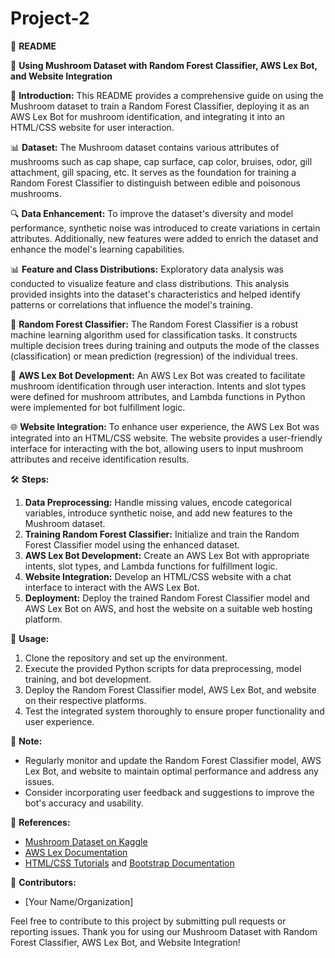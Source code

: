 # Project-2
🍄 **README**

🌟 **Using Mushroom Dataset with Random Forest Classifier, AWS Lex Bot, and Website Integration**

📝 **Introduction:**
This README provides a comprehensive guide on using the Mushroom dataset to train a Random Forest Classifier, deploying it as an AWS Lex Bot for mushroom identification, and integrating it into an HTML/CSS website for user interaction.

📊 **Dataset:**
The Mushroom dataset contains various attributes of mushrooms such as cap shape, cap surface, cap color, bruises, odor, gill attachment, gill spacing, etc. It serves as the foundation for training a Random Forest Classifier to distinguish between edible and poisonous mushrooms.

🔍 **Data Enhancement:**
To improve the dataset's diversity and model performance, synthetic noise was introduced to create variations in certain attributes. Additionally, new features were added to enrich the dataset and enhance the model's learning capabilities.

📊 **Feature and Class Distributions:**
Exploratory data analysis was conducted to visualize feature and class distributions. This analysis provided insights into the dataset's characteristics and helped identify patterns or correlations that influence the model's training.

🌲 **Random Forest Classifier:**
The Random Forest Classifier is a robust machine learning algorithm used for classification tasks. It constructs multiple decision trees during training and outputs the mode of the classes (classification) or mean prediction (regression) of the individual trees.

💬 **AWS Lex Bot Development:**
An AWS Lex Bot was created to facilitate mushroom identification through user interaction. Intents and slot types were defined for mushroom attributes, and Lambda functions in Python were implemented for bot fulfillment logic.

🌐 **Website Integration:**
To enhance user experience, the AWS Lex Bot was integrated into an HTML/CSS website. The website provides a user-friendly interface for interacting with the bot, allowing users to input mushroom attributes and receive identification results.

🛠️ **Steps:**
1. **Data Preprocessing:** Handle missing values, encode categorical variables, introduce synthetic noise, and add new features to the Mushroom dataset.
2. **Training Random Forest Classifier:** Initialize and train the Random Forest Classifier model using the enhanced dataset.
3. **AWS Lex Bot Development:** Create an AWS Lex Bot with appropriate intents, slot types, and Lambda functions for fulfillment logic.
4. **Website Integration:** Develop an HTML/CSS website with a chat interface to interact with the AWS Lex Bot.
5. **Deployment:** Deploy the trained Random Forest Classifier model and AWS Lex Bot on AWS, and host the website on a suitable web hosting platform.

🚀 **Usage:**
1. Clone the repository and set up the environment.
2. Execute the provided Python scripts for data preprocessing, model training, and bot development.
3. Deploy the Random Forest Classifier model, AWS Lex Bot, and website on their respective platforms.
4. Test the integrated system thoroughly to ensure proper functionality and user experience.

📌 **Note:**
- Regularly monitor and update the Random Forest Classifier model, AWS Lex Bot, and website to maintain optimal performance and address any issues.
- Consider incorporating user feedback and suggestions to improve the bot's accuracy and usability.

🔗 **References:**
- [Mushroom Dataset on Kaggle](https://www.kaggle.com/uciml/mushroom-classification)
- [AWS Lex Documentation](https://docs.aws.amazon.com/lex/index.html)
- [HTML/CSS Tutorials](https://www.w3schools.com/html/) and [Bootstrap Documentation](https://getbootstrap.com/docs/5.0/getting-started/introduction/)

🙌 **Contributors:**
- [Your Name/Organization]

Feel free to contribute to this project by submitting pull requests or reporting issues. Thank you for using our Mushroom Dataset with Random Forest Classifier, AWS Lex Bot, and Website Integration!
